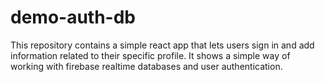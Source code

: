 # demo-auth-db

This repository contains a simple react app that lets users sign in and add information related to their specific profile. It shows a simple way of working with firebase realtime databases and user authentication.